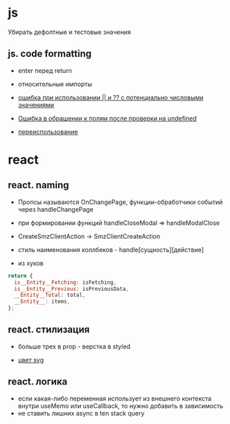 <!-- js ----------------------------------------------------------------------------------------------------------------------------------->

# js

Убирать дефолтные и тестовые значения

## js. code formatting

- enter перед return
- относительные импорты

- [ошибка при использовании || и ?? с потенциально числовыми значениями](./js/js-core/logical-operators.md#bp-операторы--и--с-потенциально-числовыми-значениями)

- [Ошибка в обращении к полям после проверки на undefined](./js/js-core/logical-operators.md#bp-ошибка-в-обращении-к-полям-после-проверки-на-undefined)

- [переиспользование](./js/js-core/js-data-types/object.md#bp-переиспользование-переменных)

<!-- react ----------------------------------------------------------------------------------------------------------------------------------->

# react

## react. naming

- Пропсы называются OnChangePage, функции-обработчики событий через handleChangePage
- при формировании функций handleCloseModal => handleModalClose
- CreateSmzClientAction -> SmzClientCreateAction
- стиль наименования коллбеков - handle[сущность][действие]

- из хуков

```js
return {
  is__Entity__Fetching: isFetching,
  is__Entity__Previous: isPreviousData,
  __Entity__Total: total,
  __Entity__: items,
};
```

## react. стилизация

- больше трех в prop - верстка в styled

- [цвет svg](./html/svg.md#currentColor)

## react. логика

- если какая-либо переменная использует из внешнего контекста внутри useMemo или useCallback, то нужно добавить в зависимость
- не ставить лишних async в ten stack query
